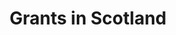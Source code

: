 ---
layout: link
link_url: https://localenergy.scot/funding/lets-do-net-zero-community-buildings-fund/
title: Grants in Scotland
source: Local Energy Scotland
card: Get a grant 
card_number: 
---